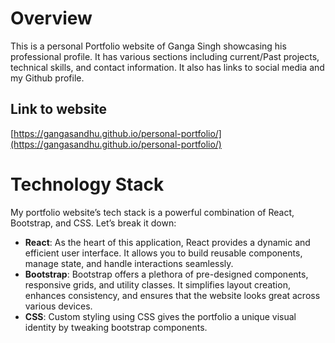 # Overview
This is a personal Portfolio website of Ganga Singh showcasing his professional profile. It has various sections including current/Past projects, technical skills, and contact information. It also has links to social media and my Github profile. 

## Link to website
[https://gangasandhu.github.io/personal-portfolio/](https://gangasandhu.github.io/personal-portfolio/)

# Technology Stack

My portfolio website’s tech stack is a powerful combination of React, Bootstrap, and CSS. Let’s break it down:
  - **React**: As the heart of this application, React provides a dynamic and efficient user interface. It allows you to build reusable components, manage state, and handle interactions seamlessly. 
  - **Bootstrap**: Bootstrap offers a plethora of pre-designed components, responsive grids, and utility classes. It simplifies layout creation, enhances consistency, and ensures that the website looks great across various devices.
  - **CSS**: Custom styling using CSS gives the portfolio a unique visual identity by tweaking bootstrap components.
